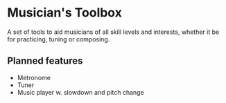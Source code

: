 # Musician's Toolbox

A set of tools to aid musicians of all skill levels and interests, whether it be for practicing, tuning or composing.

## Planned features

- Metronome
- Tuner
- Music player w. slowdown and pitch change